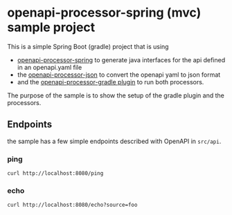 # openapi-processor-spring (mvc) sample project
 
This is a simple Spring Boot (gradle) project that is using 
* [openapi-processor-spring][oap-spring] to
generate java interfaces for the api defined in an openapi.yaml file
* the [openapi-processor-json][oap-json] to convert the openapi yaml to json format
* and the [openapi-processor-gradle plugin][oap-gradle] to run both processors.

The purpose of the sample is to show the setup of the gradle plugin and the processors.

## Endpoints

the sample has a few simple endpoints described with OpenAPI in `src/api`. 

### ping

    curl http://localhost:8080/ping 

### echo

    curl http://localhost:8080/echo?source=foo 

[oap-spring]: https://hauner.github.io/openapi-processor-spring/
[oap-json]: https://hauner.github.io/openapi-processor-json/
[oap-gradle]: https://github.com/hauner/openapi-processor-gradle
